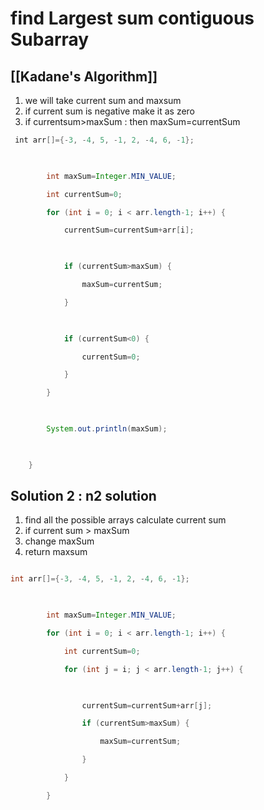 # find Largest sum contiguous Subarray

## [[Kadane's Algorithm]] 
1. we will take current sum and maxsum
2. if current sum is negative make it as zero
3. if currentsum>maxSum : then maxSum=currentSum
```java
 int arr[]={-3, -4, 5, -1, 2, -4, 6, -1};

  

        int maxSum=Integer.MIN_VALUE;

        int currentSum=0;

        for (int i = 0; i < arr.length-1; i++) {

            currentSum=currentSum+arr[i];

  

            if (currentSum>maxSum) {

                maxSum=currentSum;

            }

  

            if (currentSum<0) {

                currentSum=0;

            }

        }

  

        System.out.println(maxSum);

  

    }
```


## Solution 2 : n2 solution
1. find all the possible arrays calculate current sum 
2. if current sum > maxSum
3. change maxSum
4. return maxsum
```java

int arr[]={-3, -4, 5, -1, 2, -4, 6, -1};

  

        int maxSum=Integer.MIN_VALUE;

        for (int i = 0; i < arr.length-1; i++) {

            int currentSum=0;

            for (int j = i; j < arr.length-1; j++) {

  

                currentSum=currentSum+arr[j];

                if (currentSum>maxSum) {

                    maxSum=currentSum;

                }

            }

        }
```